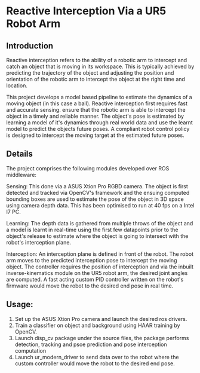 # Reactive Interception Via a UR5 Robot Arm

## Introduction 
Reactive interception refers to the ability of a robotic arm to intercept and catch an object that is moving in its workspace. 
This is typically achieved by predicting the trajectory of the object and adjusting the position and orientation of the 
robotic arm to intercept the object at the right time and location.

This project develops a model based pipeline to estimate the dynamics of a moving object (in this case a ball). 
Reactive interception first requires fast and accurate sensing. 
ensure that the robotic arm is able to intercept the object in a timely and reliable manner.
The object's pose is estimated by learning a model of it's dynamics through real world data and use the learnt model to predict the 
objects future poses. A compliant robot control policy is designed to intercept the moving target at the estimated future poses.

## Details

The project comprises the following modules developed over ROS middleware:

Sensing: This done via a ASUS Xtion Pro RGBD camera. The object is first detected
and tracked via OpenCV's framework and the ensuing computed bounding boxes are used to estimate the pose of the object in 3D space using
camera depth data. This has been optimised to run at 40 fps on a Intel I7 PC.

Learning: The depth data is gathered from multiple throws of the object and a model is learnt in real-time using the first few datapoints prior to the object's 
release to estimate where the object is going to intersect with the robot's interception plane.

Interception: An interception plane is defined in front of the robot. The robot arm moves to the predicted interception pose to intercept the moving object.
The controller requires the position of interception and via the inbuilt inverse-kinematics module on the UR5 robot arm, the desired joint angles are computed. 
A fast acting custom PID controller written on the robot's firmware would move the robot to the desired end pose in real time.

## Usage:
1. Set up the ASUS Xtion Pro camera and launch the desired ros drivers.
2. Train a classifier on object and background using HAAR training by OpenCV.
3. Launch disp_cv package under the source files, the package performs detection, tracking and psoe prediction and pose interception computation
4. Launch ur_modern_driver to send data over to the robot where the custom controller would move the robot to the desired end pose.
